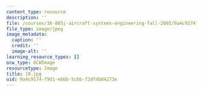 ```yaml
---
content_type: resource
description: ''
file: /courses/16-885j-aircraft-systems-engineering-fall-2005/9a4c9174f9d1ebbb5cbbf2dfdb84273e_10.jpg
file_type: image/jpeg
image_metadata:
  caption: ''
  credit: ''
  image-alt: ''
learning_resource_types: []
ocw_type: OCWImage
resourcetype: Image
title: 10.jpg
uid: 9a4c9174-f9d1-ebbb-5cbb-f2dfdb84273e
---
```

